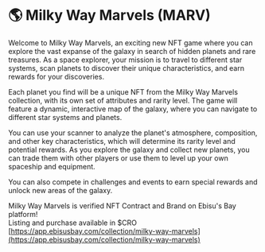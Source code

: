 # 🌎 Milky Way Marvels (MARV)

Welcome to Milky Way Marvels, an exciting new NFT game where you can explore the vast expanse of the galaxy in search of hidden planets and rare treasures. As a space explorer, your mission is to travel to different star systems, scan planets to discover their unique characteristics, and earn rewards for your discoveries.&#x20;

Each planet you find will be a unique NFT from the Milky Way Marvels collection, with its own set of attributes and rarity level. The game will feature a dynamic, interactive map of the galaxy, where you can navigate to different star systems and planets.&#x20;

You can use your scanner to analyze the planet's atmosphere, composition, and other key characteristics, which will determine its rarity level and potential rewards. As you explore the galaxy and collect new planets, you can trade them with other players or use them to level up your own spaceship and equipment.&#x20;

You can also compete in challenges and events to earn special rewards and unlock new areas of the galaxy.

Milky Way Marvels is verified NFT Contract and Brand on Ebisu's Bay platform!\
Listing and purchase available in $CRO\
[https://app.ebisusbay.com/collection/milky-way-marvels](https://app.ebisusbay.com/collection/milky-way-marvels)

